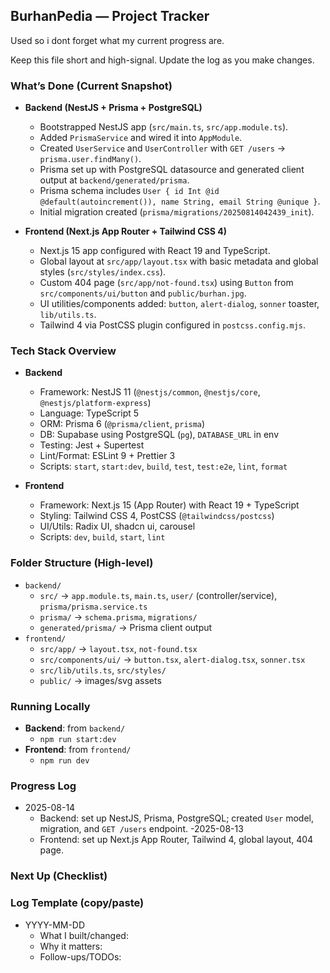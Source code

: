 ## BurhanPedia — Project Tracker
Used so i dont forget what my current progress are.

Keep this file short and high-signal. Update the log as you make changes.

### What’s Done (Current Snapshot)
- **Backend (NestJS + Prisma + PostgreSQL)**
  - Bootstrapped NestJS app (`src/main.ts`, `src/app.module.ts`).
  - Added `PrismaService` and wired it into `AppModule`.
  - Created `UserService` and `UserController` with `GET /users` → `prisma.user.findMany()`.
  - Prisma set up with PostgreSQL datasource and generated client output at `backend/generated/prisma`.
  - Prisma schema includes `User { id Int @id @default(autoincrement()), name String, email String @unique }`.
  - Initial migration created (`prisma/migrations/20250814042439_init`).

- **Frontend (Next.js App Router + Tailwind CSS 4)**
  - Next.js 15 app configured with React 19 and TypeScript.
  - Global layout at `src/app/layout.tsx` with basic metadata and global styles (`src/styles/index.css`).
  - Custom 404 page (`src/app/not-found.tsx`) using `Button` from `src/components/ui/button` and `public/burhan.jpg`.
  - UI utilities/components added: `button`, `alert-dialog`, `sonner` toaster, `lib/utils.ts`.
  - Tailwind 4 via PostCSS plugin configured in `postcss.config.mjs`.

### Tech Stack Overview
- **Backend**
  - Framework: NestJS 11 (`@nestjs/common`, `@nestjs/core`, `@nestjs/platform-express`)
  - Language: TypeScript 5
  - ORM: Prisma 6 (`@prisma/client`, `prisma`)
  - DB: Supabase using PostgreSQL (`pg`), `DATABASE_URL` in env 
  - Testing: Jest + Supertest
  - Lint/Format: ESLint 9 + Prettier 3
  - Scripts: `start`, `start:dev`, `build`, `test`, `test:e2e`, `lint`, `format`

- **Frontend**
  - Framework: Next.js 15 (App Router) with React 19 + TypeScript
  - Styling: Tailwind CSS 4, PostCSS (`@tailwindcss/postcss`)
  - UI/Utils: Radix UI, shadcn ui, carousel 
  - Scripts: `dev`, `build`, `start`, `lint`

### Folder Structure (High-level)
- `backend/`
  - `src/` → `app.module.ts`, `main.ts`, `user/` (controller/service), `prisma/prisma.service.ts`
  - `prisma/` → `schema.prisma`, `migrations/`
  - `generated/prisma/` → Prisma client output
- `frontend/`
  - `src/app/` → `layout.tsx`, `not-found.tsx`
  - `src/components/ui/` → `button.tsx`, `alert-dialog.tsx`, `sonner.tsx`
  - `src/lib/utils.ts`, `src/styles/`
  - `public/` → images/svg assets

### Running Locally
- **Backend**: from `backend/`
  - `npm run start:dev`
- **Frontend**: from `frontend/`
  - `npm run dev`

### Progress Log
- 2025-08-14
  - Backend: set up NestJS, Prisma, PostgreSQL; created `User` model, migration, and `GET /users` endpoint.
-2025-08-13
  - Frontend: set up Next.js App Router, Tailwind 4, global layout, 404 page.

### Next Up (Checklist)


### Log Template (copy/paste)
- YYYY-MM-DD
  - What I built/changed:
  - Why it matters:
  - Follow-ups/TODOs:
